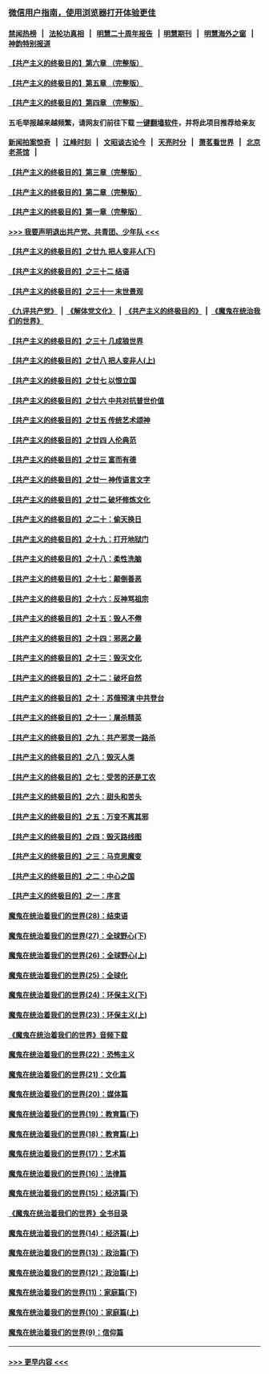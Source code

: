 ### [微信用户指南，使用浏览器打开体验更佳](https://github.com/gfw-breaker/banned-news1/blob/master/indexes/wechat-guide.md?t=0)
#### [禁闻热榜](热点新闻.md?t=0)  &nbsp;&nbsp;|&nbsp;&nbsp; [法轮功真相](https://github.com/gfw-breaker/truth/blob/master/README.md?t=0) &nbsp;&nbsp;|&nbsp;&nbsp; [明慧二十周年报告](https://github.com/gfw-breaker/mh-reports/blob/master/README.md?t=0) &nbsp;&nbsp;|&nbsp;&nbsp;[明慧期刊](https://github.com/gfw-breaker/mh-qikan) &nbsp;&nbsp;|&nbsp;&nbsp; [明慧海外之窗](https://github.com/gfw-breaker/mh-news/blob/master/README.md?t=0) &nbsp;&nbsp;|&nbsp;&nbsp; [神韵特别报道](https://github.com/gfw-breaker/mh-news/blob/master/shenyun.md?t=0)
#### [【共产主义的终极目的】第六章 （完整版）](../pages/nsc422/n11428913.md?t=02080144) 
#### [【共产主义的终极目的】第五章 （完整版）](../pages/nsc422/n11428912.md?t=02080144) 
#### [【共产主义的终极目的】第四章 （完整版）](../pages/nsc422/n11428907.md?t=02080144) 
#### 五毛举报越来越频繁，请网友们前往下载 [一键翻墙软件](https://github.com/gfw-breaker/ssr-accounts)，并将此项目推荐给亲友
#### [新闻拍案惊奇](https://github.com/gfw-breaker/banned-news1/blob/master/pages/link4.md) &nbsp;&nbsp;|&nbsp;&nbsp; [江峰时刻](https://github.com/gfw-breaker/banned-news1/blob/master/pages/link4.md) &nbsp;&nbsp;|&nbsp;&nbsp; [文昭谈古论今](https://github.com/gfw-breaker/banned-news1/blob/master/pages/link4.md) &nbsp;&nbsp;|&nbsp;&nbsp; [天亮时分](https://github.com/gfw-breaker/banned-news1/blob/master/pages/link4.md) &nbsp;&nbsp;|&nbsp;&nbsp; [萧茗看世界](https://github.com/gfw-breaker/banned-news1/blob/master/pages/link4.md) &nbsp;&nbsp;|&nbsp;&nbsp; [北京老茶馆](https://github.com/gfw-breaker/banned-news1/blob/master/pages/link4.md) &nbsp;&nbsp;|&nbsp;&nbsp; 
#### [【共产主义的终极目的】第三章（完整版）](../pages/nsc422/n11428848.md?t=02080144) 
#### [【共产主义的终极目的】第二章（完整版）](../pages/nsc422/n11428831.md?t=02080144) 
#### [【共产主义的终极目的】第一章（完整版）](../pages/nsc422/n11417651.md?t=02080144) 
#### [>>> 我要声明退出共产党、共青团、少年队 <<<](https://github.com/begood0513/goodnews/blob/master/quit/letter.md) 
#### [【共产主义的终极目的】之廿九 把人变非人(下)](../pages/nsc422/n11344140.md?t=02080144) 
#### [【共产主义的终极目的】之三十二 结语](../pages/nsc422/n11360535.md?t=02080144) 
#### [【共产主义的终极目的】之三十一 末世景观](../pages/nsc422/n11351129.md?t=02080144) 
#### [《九评共产党》](https://github.com/begood0513/9ping.md/blob/master/README.md) &nbsp;|&nbsp; [《解体党文化》](../../../../jtdwh.md/blob/master/README.md)  &nbsp;|&nbsp; [《共产主义的终极目的》](../../../../gczydzjmd.md/blob/master/README.md) &nbsp;|&nbsp; [《魔鬼在统治我们的世界》](../../../../mgztzwmdsj.md/blob/master/README.md) 
#### [【共产主义的终极目的】之三十 几成狼世界](../pages/nsc422/n11348280.md?t=02080144) 
#### [【共产主义的终极目的】之廿八 把人变非人(上)](../pages/nsc422/n11340492.md?t=02080144) 
#### [【共产主义的终极目的】之廿七 以恨立国](../pages/nsc422/n11336944.md?t=02080144) 
#### [【共产主义的终极目的】之廿六 中共对抗普世价值](../pages/nsc422/n11324785.md?t=02080144) 
#### [【共产主义的终极目的】之廿五 传统艺术颂神](../pages/nsc422/n11296396.md?t=02080144) 
#### [【共产主义的终极目的】之廿四 人伦典范](../pages/nsc422/n11296397.md?t=02080144) 
#### [【共产主义的终极目的】之廿三 富而有德](../pages/nsc422/n11283598.md?t=02080144) 
#### [【共产主义的终极目的】之廿一 神传语言文字](../pages/nsc422/n11263265.md?t=02080144) 
#### [【共产主义的终极目的】之廿二 破坏修炼文化](../pages/nsc422/n11245728.md?t=02080144) 
#### [【共产主义的终极目的】之二十：偷天换日](../pages/nsc422/n11238846.md?t=02080144) 
#### [【共产主义的终极目的】之十九：打开地狱门](../pages/nsc422/n11206376.md?t=02080144) 
#### [【共产主义的终极目的】之十八：柔性洗脑](../pages/nsc422/n11199994.md?t=02080144) 
#### [【共产主义的终极目的】之十七：颠倒善恶](../pages/nsc422/n11179782.md?t=02080144) 
#### [【共产主义的终极目的】之十六：反神骂祖宗](../pages/nsc422/n11166798.md?t=02080144) 
#### [【共产主义的终极目的】之十五：毁人不倦](../pages/nsc422/n11166792.md?t=02080144) 
#### [【共产主义的终极目的】之十四：邪恶之最](../pages/nsc422/n11150249.md?t=02080144) 
#### [【共产主义的终极目的】之十三：毁灭文化](../pages/nsc422/n11135227.md?t=02080144) 
#### [【共产主义的终极目的】之十二：破坏自然](../pages/nsc422/n11135214.md?t=02080144) 
#### [【共产主义的终极目的】之十：苏俄预演 中共登台](../pages/nsc422/n11118424.md?t=02080144) 
#### [【共产主义的终极目的】之十一：屠杀精英](../pages/nsc422/n11118442.md?t=02080144) 
#### [【共产主义的终极目的】之九：共产邪灵一路杀](../pages/nsc422/n11114139.md?t=02080144) 
#### [【共产主义的终极目的】之八：毁灭人类](../pages/nsc422/n11108503.md?t=02080144) 
#### [【共产主义的终极目的】之七：受苦的还是工农](../pages/nsc422/n11101809.md?t=02080144) 
#### [【共产主义的终极目的】之六：甜头和苦头](../pages/nsc422/n11096971.md?t=02080144) 
#### [【共产主义的终极目的】之五：万变不离其邪](../pages/nsc422/n11091285.md?t=02080144) 
#### [【共产主义的终极目的】之四：毁灭路线图](../pages/nsc422/n11086284.md?t=02080144) 
#### [【共产主义的终极目的】之三：马克思魔变](../pages/nsc422/n11061941.md?t=02080144) 
#### [【共产主义的终极目的】之二：中心之国](../pages/nsc422/n11047728.md?t=02080144) 
#### [【共产主义的终极目的】之一：序言](../pages/nsc422/n11086077.md?t=02080144) 
#### [魔鬼在统治着我们的世界(28)：结束语](../pages/nsc422/n10936246.md?t=02080144) 
#### [魔鬼在统治着我们的世界(27)：全球野心(下)](../pages/nsc422/n10928319.md?t=02080144) 
#### [魔鬼在统治着我们的世界(26)：全球野心(上)](../pages/nsc422/n10900318.md?t=02080144) 
#### [魔鬼在统治着我们的世界(25)：全球化](../pages/nsc422/n10788205.md?t=02080144) 
#### [魔鬼在统治着我们的世界(24)：环保主义(下)](../pages/nsc422/n10695307.md?t=02080144) 
#### [魔鬼在统治着我们的世界(23)：环保主义(上)](../pages/nsc422/n10688613.md?t=02080144) 
#### [《魔鬼在统治着我们的世界》音频下载](../pages/nsc422/n10635553.md?t=02080144) 
#### [魔鬼在统治着我们的世界(22)：恐怖主义](../pages/nsc422/n10614727.md?t=02080144) 
#### [魔鬼在统治着我们的世界(21)：文化篇](../pages/nsc422/n10597706.md?t=02080144) 
#### [魔鬼在统治着我们的世界(20)：媒体篇](../pages/nsc422/n10586579.md?t=02080144) 
#### [魔鬼在统治着我们的世界(19)：教育篇(下)](../pages/nsc422/n10564808.md?t=02080144) 
#### [魔鬼在统治着我们的世界(18)：教育篇(上)](../pages/nsc422/n10526970.md?t=02080144) 
#### [魔鬼在统治着我们的世界(17)：艺术篇](../pages/nsc422/n10499093.md?t=02080144) 
#### [魔鬼在统治着我们的世界(16)：法律篇](../pages/nsc422/n10485969.md?t=02080144) 
#### [魔鬼在统治着我们的世界(15)：经济篇(下)](../pages/nsc422/n10469975.md?t=02080144) 
#### [《魔鬼在统治着我们的世界》全书目录](../pages/nsc422/n10464261.md?t=02080144) 
#### [魔鬼在统治着我们的世界(14)：经济篇(上)](../pages/nsc422/n10457370.md?t=02080144) 
#### [魔鬼在统治着我们的世界(13)：政治篇(下)](../pages/nsc422/n10448270.md?t=02080144) 
#### [魔鬼在统治着我们的世界(12)：政治篇(上)](../pages/nsc422/n10444576.md?t=02080144) 
#### [魔鬼在统治着我们的世界(11)：家庭篇(下)](../pages/nsc422/n10440961.md?t=02080144) 
#### [魔鬼在统治着我们的世界(10)：家庭篇(上)](../pages/nsc422/n10435448.md?t=02080144) 
#### [魔鬼在统治着我们的世界(9)：信仰篇](../pages/nsc422/n10432159.md?t=02080144) 

----
#### [ >>> 更早内容 <<< ](../indexes/nsc422-earlier.md)
